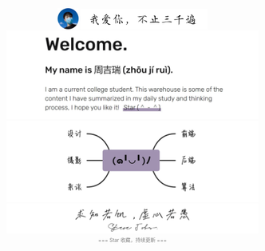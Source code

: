 <div align="center">
	<img width="42" src="images/jerry.png">
    <img width="254" src="images/love.png">
    <img src="images/readme.jpg">
    <img width="666" src="images/mind.jpg" />
    <img width="540" src="images/forever.png" />
    <div>
        <font size="1.8" color="gray">===  Star 收藏，持续更新  ===</font>
    </div>
</div>

